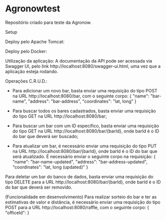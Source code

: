 # Agronowtest
Repositório criado para teste da Agronow.

Setup

Deploy pelo Apache Tomcat:


Deploy pelo Docker:


Utilização da aplicação:
A documentação da API pode ser acessada via Swagger UI, pelo link http://localhost:8080/swagger-ui.html, uma vez que a aplicação esteja rodando.

Operações C.R.U.D.:
- Para adicionar um novo bar, basta enviar uma requisição do tipo POST na URL http://localhost:8080/bar, com o seguinte corpo:
{
    "name": "bar-name",
    "address": "bar-address",
    "coordinates": "lat, long"
}

- Para buscar todos os bares cadastrados, basta enviar uma requisição do tipo GET na URL http://localhost:8080/bar;

- Para buscar um bar com um ID específico, basta enviar uma requisição do tipo GET na URL http://localhost:8080/bar/{barId}, onde barId é o ID do bar que deverá ser buscado;

- Para atualizar um bar, é necessário enviar uma requisição do tipo PUT na URL http://localhost:8080/bar/{barId}, onde barId é o ID do bar que será atualizado. É necessário enviar o seguinte corpo na requisição:
{
    "name": "bar-name-updated",
    "address": "bar-address-updated",
    "coordinates": "lat, long (updated)"
}

Para deletar um bar do banco de dados, basta enviar uma requisição do tipo DELETE para a URL http://localhost:8080/bar/{barId}, onde barId é o ID do bar que deverá ser removido.

(Funcionalidade em desenvolvimento)
Para realizar sorteio do bar e ter as estimativas de valor e distância, é necessário enviar uma requisição do tipo POST para a URL http://localhost:8080/raffle, com o seguinte corpo:
{
    "officeId": <office-id>
}
